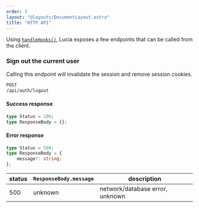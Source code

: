 ```yaml
---
order: 5
layout: "@layouts/DocumentLayout.astro"
title: "HTTP API"
---
```


Using [`handleHooks()`](/sveltekit/api-reference/server-api#handlehooks), Lucia exposes a few endpoints that can be called from the client.

### Sign out the current user

Calling this endpoint will invalidate the session and remove session cookies.

```bash
POST
/api/auth/logout
```

#### Success response

```ts
type Status = 200;
type ResponseBody = {};
```

#### Error response

```ts
type Status = 500;
type ResponseBody = {
	message?: string;
};
```

| status | `ResponseBody.message` | description                     |
| ------ | ---------------------- | ------------------------------- |
| 500    | unknown                | network/database error, unknown |
